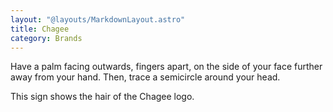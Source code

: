 ```yaml
---
layout: "@layouts/MarkdownLayout.astro"
title: Chagee
category: Brands
---
```


Have a palm facing outwards, fingers apart,
on the side of your face further away from your hand.
Then, trace a semicircle around your head.

This sign shows the hair of the Chagee logo.
